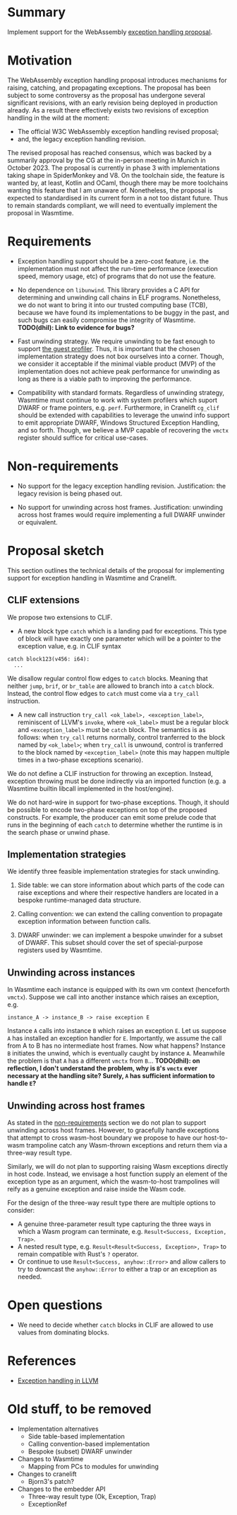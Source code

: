 # Summary

Implement support for the WebAssembly [exception handling
proposal](https://github.com/WebAssembly/exception-handling).

# Motivation
[motivation]: #motivation

The WebAssembly exception handling proposal introduces mechanisms for
raising, catching, and propagating exceptions. The proposal has been
subject to some controversy as the proposal has undergone several
significant revisions, with an early revision being deployed in
production already. As a result there effectively exists two revisions
of exception handling in the wild at the moment:

* The official W3C WebAssembly exception handling revised proposal;
* and, the legacy exception handling revision.

The revised proposal has reached consensus, which was backed by a
summarily approval by the CG at the in-person meeting in Munich in
October 2023. The proposal is currently in phase 3 with
implementations taking shape in SpiderMonkey and V8. On the toolchain
side, the feature is wanted by, at least, Kotlin and OCaml, though
there may be more toolchains wanting this feature that I am unaware
of. Nonetheless, the proposal is expected to standardised in its
current form in a not too distant future. Thus to remain standards
compliant, we will need to eventually implement the proposal in
Wasmtime.

# Requirements
[requirements]: #requirements

* Exception handling support should be a zero-cost feature, i.e. the
  implementation must not affect the run-time performance (execution
  speed, memory usage, etc) of programs that do not use the feature.

* No dependence on `libunwind`. This library provides a C API for
  determining and unwinding call chains in ELF programs. Nonetheless,
  we do not want to bring it into our trusted computing base (TCB),
  because we have found its implementations to be buggy in the past,
  and such bugs can easily compromise the integrity of Wasmtime. **TODO(dhil): Link to evidence for bugs?**

* Fast unwinding strategy. We require unwinding to be fast enough to
  support [the guest
  profiler](https://docs.wasmtime.dev/examples-profiling-guest.html). Thus,
  it is important that the chosen implementation strategy does not box
  ourselves into a corner. Though, we consider it acceptable if the
  minimal viable product (MVP) of the implementation does not achieve
  peak performance for unwinding as long as there is a viable path to
  improving the performance.

* Compatibility with standard formats. Regardless of unwinding
  strategy, Wasmtime must continue to work with system profilers which
  suport DWARF or frame pointers, e.g. `perf`. Furthermore, in
  Cranelift `cg_clif` should be extended with capabilities to leverage
  the unwind info support to emit appropriate DWARF, Windows
  Structured Exception Handling, and so forth. Though, we believe a MVP capable of
  recovering the `vmctx` register should suffice for critical
  use-cases.

# Non-requirements
[non-requirements]: #non-requirements

* No support for the legacy exception handling
  revision. Justification: the legacy revision is being phased out.

* No support for unwinding across host frames. Justification:
  unwinding across host frames would require implementing a full DWARF
  unwinder or equivalent.

# Proposal sketch
[proposal]: #proposal

This section outlines the technical details of the proposal for
implementing support for exception handling in Wasmtime and Cranelift.

## CLIF extensions
[clif-semantics]: #clif-semantics

We propose two extensions to CLIF.

* A new block type `catch` which is a landing pad for exceptions. This
  type of block will have exactly one parameter which will be a
  pointer to the exception value, e.g. in CLIF syntax
```clif
catch block123(v456: i64):
  ...
```
  We disallow regular control flow edges to `catch` blocks. Meaning
  that neither `jump`, `brif`, or `br_table` are allowed to branch
  into a `catch` block. Instead, the control flow edges to `catch`
  must come via a `try_call` instruction.

* A new call instruction `try_call <ok_label>, <exception_label>`,
  reminiscent of LLVM's `invoke`, where `<ok_label>` must be a regular
  block and `<exception_label>` must be `catch` block. The semantics
  is as follows: when `try_call` returns normally, control tranferred
  to the block named by `<ok_label>`; when `try_call` is unwound,
  control is tranferred to the block named by `<exception_label>`
  (note this may happen multiple times in a two-phase exceptions
  scenario).

We do not define a CLIF instruction for throwing an
exception. Instead, exception throwing must be done indirectly via an
imported function (e.g. a Wasmtime builtin libcall implemented in the
host/engine).

We do not hard-wire in support for two-phase exceptions. Though, it
should be possible to encode two-phase exceptions on top of the
proposed constructs. For example, the producer can emit some prelude
code that runs in the beginning of each `catch` to determine whether
the runtime is in the search phase or unwind phase.

## Implementation strategies

We identify three feasible implementation strategies for stack
unwinding.

1. Side table: we can store information about which parts of the code
can raise exceptions and where their respective handlers are located
in a bespoke runtime-managed data structure.

2. Calling convention: we can extend the calling convention to
propagate exception information between function calls.

3. DWARF unwinder: we can implement a bespoke unwinder for a subset of
DWARF. This subset should cover the set of special-purpose registers
used by Wasmtime.

## Unwinding across instances
[unwinding-instances]: #unwinding-across-instances

In Wasmtime each instance is equipped with its own vm context
(henceforth `vmctx`). Suppose we call into another instance which
raises an exception, e.g.

```
instance_A -> instance_B -> raise exception E
```

Instance `A` calls into instance `B` which raises an exception
`E`. Let us suppose `A` has installed an exception handler for
`E`. Importantly, we assume the call from A to B has no intermediate
host frames. Now what happens? Instance `B` initiates the unwind,
which is eventually caught by instance `A`. Meanwhile the problem is
that `A` has a different `vmctx` from `B`... **TODO(dhil): on
reflection, I don't understand the problem, why is `B`'s `vmctx` ever
necessary at the handling site? Surely, `A` has sufficient information
to handle `E`?**

## Unwinding across host frames
[unwinding-hosts]: #unwinding-across-host-frames

As stated in the [non-requirements](:non-requirements) section we do
not plan to support unwinding across host frames. However, to
gracefully handle exceptions that attempt to cross wasm-host boundary
we propose to have our host-to-wasm trampoline catch any Wasm-thrown
exceptions and return them via a three-way result type.

Similarly, we will do not plan to supporting raising Wasm exceptions
directly in host code. Instead, we envisage a host function supply an
element of the exception type as an argument, which the wasm-to-host
trampolines will reify as a genuine exception and raise inside the
Wasm code.

For the design of the three-way result type there are multiple options
to consider:

* A genuine three-parameter result type capturing the three ways in
  which a Wasm program can terminate, e.g. `Result<Success, Exception,
  Trap>`.
* A nested result type, e.g. `Result<Result<Success, Exception>,
  Trap>` to remain compatible with Rust's `?` operator.
* Or continue to use `Result<Success, anyhow::Error>` and allow
  callers to try to downcast the `anyhow::Error` to either a trap or
  an exception as needed.

# Open questions
[open-questions]: #open-questions

* We need to decide whether `catch` blocks in CLIF are allowed to use
  values from dominating blocks.

# References
[references]: #references

* [Exception handling in LLVM](https://llvm.org/docs/ExceptionHandling.html)


# Old stuff, to be removed

* Implementation alternatives
  + Side table-based implementation
  + Calling convention-based implementation
  + Bespoke (subset) DWARF unwinder
* Changes to Wasmtime
  + Mapping from PCs to modules for unwinding
* Changes to cranelift
  + Bjorn3's patch?
* Changes to the embedder API
  + Three-way result type (Ok, Exception, Trap)
  + ExceptionRef
